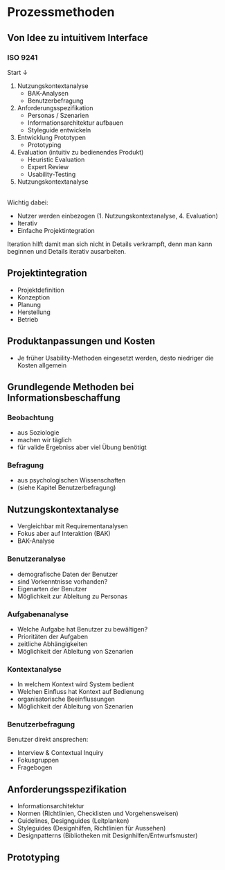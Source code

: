 # Prozessmethoden

## Von Idee zu intuitivem Interface

### ISO 9241
Start $\downarrow$

1. Nutzungskontextanalyse
	* BAK-Analysen
	* Benutzerbefragung 
2. Anforderungsspezifikation
	* Personas / Szenarien
	* Informationsarchitektur aufbauen
	* Styleguide entwickeln 
3. Entwicklung Prototypen
	* Prototyping
4. Evaluation (intuitiv zu bedienendes Produkt)
	* Heuristic Evaluation
	* Expert Review
	* Usability-Testing
5. Nutzungskontextanalyse
<br><br>

Wichtig dabei:

* Nutzer werden einbezogen (1. Nutzungskontextanalyse, 4. Evaluation)
* Iterativ
* Einfache Projektintegration

Iteration hilft damit man sich nicht in Details verkrampft, denn man kann beginnen und Details iterativ ausarbeiten.

## Projektintegration

* Projektdefinition
* Konzeption
* Planung
* Herstellung
* Betrieb

## Produktanpassungen und Kosten

* Je früher Usability-Methoden eingesetzt werden, desto niedriger die Kosten allgemein

## Grundlegende Methoden bei Informationsbeschaffung

### Beobachtung

* aus Soziologie
* machen wir täglich
* für valide Ergebniss aber viel Übung benötigt

### Befragung

* aus psychologischen Wissenschaften
* (siehe Kapitel Benutzerbefragung)

## Nutzungskontextanalyse

* Vergleichbar mit Requirementanalysen
* Fokus aber auf Interaktion (BAK)
* BAK-Analyse

### Benutzeranalyse

* demografische Daten der Benutzer
* sind Vorkenntnisse vorhanden?
* Eigenarten der Benutzer
* Möglichkeit zur Ableitung zu Personas

### Aufgabenanalyse

* Welche Aufgabe hat Benutzer zu bewältigen?
* Prioritäten der Aufgaben
* zeitliche Abhängigkeiten
* Möglichkeit der Ableitung von Szenarien

### Kontextanalyse

* In welchem Kontext wird System bedient
* Welchen Einfluss hat Kontext auf Bedienung
* organisatorische Beeinflussungen
* Möglichkeit der Ableitung von Szenarien

### Benutzerbefragung

Benutzer direkt ansprechen:

* Interview & Contextual Inquiry
* Fokusgruppen
* Fragebogen

## Anforderungsspezifikation

* Informationsarchitektur
* Normen (Richtlinien, Checklisten und Vorgehensweisen)
* Guidelines, Designguides (Leitplanken)
* Styleguides (Designhilfen, Richtlinien für Aussehen)
* Designpatterns (Bibliotheken mit Designhilfen/Entwurfsmuster)

## Prototyping